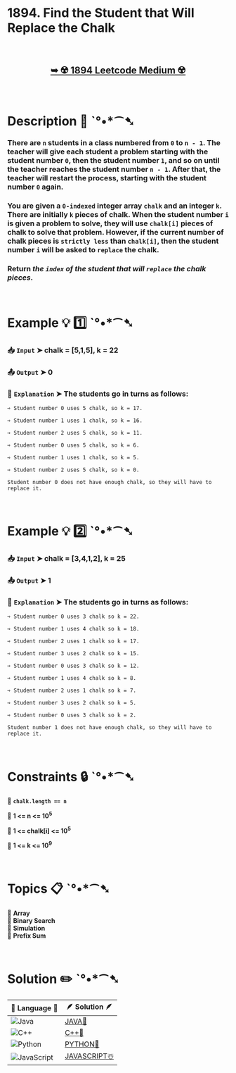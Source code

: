 # 1894. Find the Student that Will Replace the Chalk

</br>

<h2 align="center"> 

<a href="https://leetcode.com/problems/find-the-student-that-will-replace-the-chalk/description/?envType=daily-question&envId=2024-09-02"><strong>➥ ☢️ 1894 Leetcode Medium ☢️ </strong></a>
</h2>

</br>

# Description 📜 ˋ°•*⁀➷

### There are `n` students in a class numbered from `0` to `n - 1`. The teacher will give each student a problem starting with the student number `0`, then the student number `1`, and so on until the teacher reaches the student number `n - 1`. After that, the teacher will restart the process, starting with the student number `0` again.

### You are given a `0-indexed` integer array `chalk` and an integer `k`. There are initially `k` pieces of chalk. When the student number `i` is given a problem to solve, they will use `chalk[i]` pieces of chalk to solve that problem. However, if the current number of chalk pieces is `strictly less` than `chalk[i]`, then the student number `i` will be asked to `replace` the chalk.

### Return *the `index` of the student that will `replace` the chalk pieces*.

</br>

# Example 💡 1️⃣ ˋ°•*⁀➷

  ### 📥 `Input`  ➤  chalk = [5,1,5], k = 22

  ### 📤 `Output`  ➤ 0

  ### 🔦 `Explanation`  ➤ The students go in turns as follows:
    ➺ Student number 0 uses 5 chalk, so k = 17.

    ➺ Student number 1 uses 1 chalk, so k = 16.

    ➺ Student number 2 uses 5 chalk, so k = 11.

    ➺ Student number 0 uses 5 chalk, so k = 6.

    ➺ Student number 1 uses 1 chalk, so k = 5.

    ➺ Student number 2 uses 5 chalk, so k = 0.

    Student number 0 does not have enough chalk, so they will have to replace it.

</br>

# Example 💡 2️⃣ ˋ°•*⁀➷

  ### 📥 `Input` ➤ chalk = [3,4,1,2], k = 25

  ### 📤 `Output`  ➤ 1

  ### 🔦 `Explanation` ➤ The students go in turns as follows:
    ➺ Student number 0 uses 3 chalk so k = 22.

    ➺ Student number 1 uses 4 chalk so k = 18.

    ➺ Student number 2 uses 1 chalk so k = 17.

    ➺ Student number 3 uses 2 chalk so k = 15.

    ➺ Student number 0 uses 3 chalk so k = 12.

    ➺ Student number 1 uses 4 chalk so k = 8.

    ➺ Student number 2 uses 1 chalk so k = 7.

    ➺ Student number 3 uses 2 chalk so k = 5.

    ➺ Student number 0 uses 3 chalk so k = 2.

    Student number 1 does not have enough chalk, so they will have to replace it.


</br>

# Constraints 🔒 ˋ°•*⁀➷

🔹 **`chalk.length == n`** </br>

🔹 **1 <= n <= 10<sup>5</sup>** </br>

🔹 **1 <= chalk[i] <= 10<sup>5</sup>** </br>

🔹 **1 <= k <= 10<sup>9</sup>** </br>

</br>

# Topics 📋 ˋ°•*⁀➷

🔸 **Array**  </br>
🔸 **Binary Search**  </br>
🔸 **Simulation**  </br>
🔸 **Prefix Sum**  </br>

</br>

# Solution ✏️ ˋ°•*⁀➷

| 📒 Language 📒  | 🪶 Solution 🪶 |
| ------------- | ------------- |
|  ![Java](https://img.shields.io/badge/java-%23ED8B00.svg?style=for-the-badge&logo=openjdk&logoColor=white)  | [JAVA🍁]() |
|  ![C++](https://img.shields.io/badge/c++-%2300599C.svg?style=for-the-badge&logo=c%2B%2B&logoColor=white)  | [C++🎲]()  |
|  ![Python](https://img.shields.io/badge/python-3670A0?style=for-the-badge&logo=python&logoColor=ffdd54)    | [PYTHON🍰]() |
| ![JavaScript](https://img.shields.io/badge/javascript-%23323330.svg?style=for-the-badge&logo=javascript&logoColor=%23F7DF1E)   | [JAVASCRIPT☃️]() |

